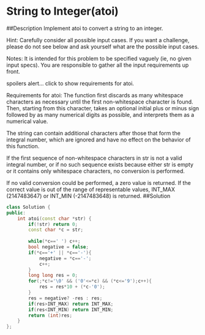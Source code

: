 String to Integer(atoi)
=======

##Description
Implement atoi to convert a string to an integer.

Hint: Carefully consider all possible input cases. If you want a challenge, please do not see below and ask yourself what are the possible input cases.

Notes: It is intended for this problem to be specified vaguely (ie, no given input specs). You are responsible to gather all the input requirements up front.

spoilers alert... click to show requirements for atoi.

Requirements for atoi:
The function first discards as many whitespace characters as necessary until the first non-whitespace character is found. Then, starting from this character, takes an optional initial plus or minus sign followed by as many numerical digits as possible, and interprets them as a numerical value.

The string can contain additional characters after those that form the integral number, which are ignored and have no effect on the behavior of this function.

If the first sequence of non-whitespace characters in str is not a valid integral number, or if no such sequence exists because either str is empty or it contains only whitespace characters, no conversion is performed.

If no valid conversion could be performed, a zero value is returned. If the correct value is out of the range of representable values, INT_MAX (2147483647) or INT_MIN (-2147483648) is returned.
##Solution
```cpp
class Solution {
public:
    int atoi(const char *str) {
        if(!str) return 0;
        const char *c = str;
        
        while(*c==' ') c++;
        bool negative = false;
        if(*c=='+' || *c=='-'){
            negative = *c=='-';
            c++;
        }
        long long res = 0;
        for(;*c!='\0' && ('0'<=*c) && (*c<='9');c++){
            res = res*10 + (*c-'0');
        }
        res = negative? -res : res;
        if(res>INT_MAX) return INT_MAX;
        if(res<INT_MIN) return INT_MIN;
        return (int)res;
    }
};
```